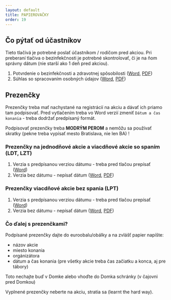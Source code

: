 ```yaml
---
layout: default
title: PAPIEROVAČKY
order: 19
---
```


## Čo pýtať od účastníkov

Tieto tlačívá je potrebné poslať účastníkom / rodičom pred akciou.
Pri preberaní tlačiva o bezinfekčnosti je potrebné skontrolovať, či je na ňom správny dátum (nie starší ako 1 deň pred akciou).

1. Potvrdenie o bezinfekčnosti a zdravotnej spôsobilosti ([Word](downloads/Potvrdenie_o_bezinfekcnosti_a_zdravotnom_stave-na_denny_aj_pobytovy_tabor.docx), [PDF](downloads/Potvrdenie_o_bezinfekcnosti_a_zdravotnom_stave-na_denny_aj_pobytovy_tabor.pdf))
2. Súhlas so spracovaním osobných údajov ([Word](downloads/Suhlas_so_spracovanim_osobnych_udajov-na_denny_aj_pobytovy_tabor.docx), [PDF](downloads/Suhlas_so_spracovanim_osobnych_udajov-na_denny_aj_pobytovy_tabor.pdf))

## Prezenčky

Prezenčky treba mať nachystané na registrácií na akciu a dávať ich priamo tam podpisovať. Pred vytlačením treba vo Word verzií zmeniť `Dátum a čas konania` - treba dodržať predpísaný formát.

Podpisovať prezenčky treba **MODRÝM PEROM** a nemôžu sa používať skratky (pekne treba vypísať mesto Bratislava, nie len BA) !

### Prezenčky na jednodňové akcie a viacdňové akcie so spaním (LDT, LZT)

1. Verzia s predpísanou verziou dátumu - treba pred tlačou prepísať ([Word](downloads/Prezencna_listina_na_podujatie_s_dotáciou_MŠVVaŠ_SR.docx))
2. Verzia bez dátumu - nepísať dátum ([Word](downloads/Prezencna_listina_na_podujatie_s_dotáciou_MŠVVaŠ_SR_verzia_bez_datumu.docx), [PDF](downloads/Prezencna_listina_na_podujatie_s_dotáciou_MŠVVaŠ_SR_verzia_bez_datumu.pdf))

### Prezenčky viacdňové akcie bez spania (LPT)

1. Verzia s predpísanou verziou dátumu - treba pred tlačou prepísať ([Word]())
2. Verzia bez dátumu - nepísať dátum ([Word](), [PDF]())


### Čo ďalej s prezenčkami?

Podpísané prezenčky dajte do euroobalu/obálky a na zvlášť papier napíšte:

- názov akcie
- miesto konania
- orgánizátora
- dátum a čas konania (pre všetky akcie treba čas začiatku a konca, aj pre tábory)

Toto nechajte buď v Domke alebo vhoďte do Domka schránky (v čajovni pred Domkou)

Vyplnené prezenčky neberte na akciu, stratia sa (learnt the hard way).
